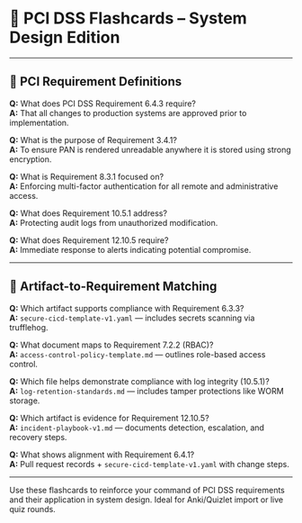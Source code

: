 # 🧠 PCI DSS Flashcards – System Design Edition

---

## 🔐 PCI Requirement Definitions

**Q:** What does PCI DSS Requirement 6.4.3 require?  
**A:** That all changes to production systems are approved prior to implementation.

**Q:** What is the purpose of Requirement 3.4.1?  
**A:** To ensure PAN is rendered unreadable anywhere it is stored using strong encryption.

**Q:** What is Requirement 8.3.1 focused on?  
**A:** Enforcing multi-factor authentication for all remote and administrative access.

**Q:** What does Requirement 10.5.1 address?  
**A:** Protecting audit logs from unauthorized modification.

**Q:** What does Requirement 12.10.5 require?  
**A:** Immediate response to alerts indicating potential compromise.

---

## 📁 Artifact-to-Requirement Matching

**Q:** Which artifact supports compliance with Requirement 6.3.3?  
**A:** `secure-cicd-template-v1.yaml` — includes secrets scanning via trufflehog.

**Q:** What document maps to Requirement 7.2.2 (RBAC)?  
**A:** `access-control-policy-template.md` — outlines role-based access control.

**Q:** Which file helps demonstrate compliance with log integrity (10.5.1)?  
**A:** `log-retention-standards.md` — includes tamper protections like WORM storage.

**Q:** Which artifact is evidence for Requirement 12.10.5?  
**A:** `incident-playbook-v1.md` — documents detection, escalation, and recovery steps.

**Q:** What shows alignment with Requirement 6.4.1?  
**A:** Pull request records + `secure-cicd-template-v1.yaml` with change steps.

---

Use these flashcards to reinforce your command of PCI DSS requirements and their application in system design. Ideal for Anki/Quizlet import or live quiz rounds.